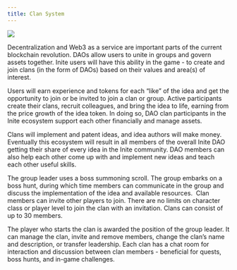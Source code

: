 ```yaml
---
title: Clan System
---
```

![](img/4e56qz.jpg)

Decentralization and Web3 as a service are important parts of the current blockchain revolution. DAOs allow users to unite in groups and govern assets together. Inite users will have this ability in the game - to create and join clans (in the form of DAOs) based on their values and area(s) of interest.

Users will earn experience and tokens for each “like” of the idea and get the opportunity to join or be invited to join a clan or group. Active participants create their clans, recruit colleagues, and bring the idea to life, earning from the price growth of the idea token. In doing so, DAO clan participants in the Inite ecosystem support each other financially and manage assets.

Clans will implement and patent ideas, and idea authors will make money. Eventually this ecosystem will result in all members of the overall Inite DAO getting their share of every idea in the Inite community. DAO members can also help each other come up with and implement new ideas and teach each other useful skills.

The group leader uses a boss summoning scroll. The group embarks on a boss hunt, during which time members can communicate in the group and discuss the implementation of the idea and available resources.  Clan members can invite other players to join. There are no limits on character class or player level to join the clan with an invitation. Clans can consist of up to 30 members. 

The player who starts the clan is awarded the position of the group leader. It can manage the clan, invite and remove members, change the clan’s name and description, or transfer leadership. Each clan has a chat room for interaction and discussion between clan members - beneficial for quests, boss hunts, and in-game challenges.